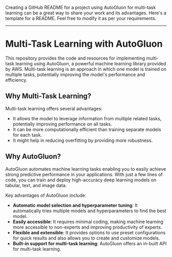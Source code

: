 Creating a GitHub README for a project using AutoGluon for multi-task learning can be a great way to share your work and its advantages. Here's a template for a README. Feel free to modify it as per your requirements.

---

# Multi-Task Learning with AutoGluon

This repository provides the code and resources for implementing multi-task learning using AutoGluon, a powerful machine learning library provided by AWS. Multi-task learning is an approach in which one model is trained on multiple tasks, potentially improving the model's performance and efficiency.

## Why Multi-Task Learning?

Multi-task learning offers several advantages:

- It allows the model to leverage information from multiple related tasks, potentially improving performance on all tasks.
- It can be more computationally efficient than training separate models for each task.
- It might help in reducing overfitting by providing more robustness.

## Why AutoGluon?

AutoGluon automates machine learning tasks enabling you to easily achieve strong predictive performance in your applications. With just a few lines of code, you can train and deploy high-accuracy deep learning models on tabular, text, and image data.

Key advantages of AutoGluon include:

- **Automatic model selection and hyperparameter tuning**: It automatically tries multiple models and hyperparameters to find the best model.
- **Easily accessible**: It requires minimal coding, making machine learning more accessible to non-experts and improving productivity of experts.
- **Flexible and extensible**: It provides options to use preset configurations for quick results and also allows you to create and customize models.
- **Built-in support for multi-task learning**: AutoGluon offers an in-built API for multi-task learning.

